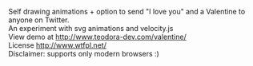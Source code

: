 Self drawing animations + option to send "I love you" and a Valentine to anyone on Twitter. <br/>
An experiment with svg animations and velocity.js <br/>
View demo at http://www.teodora-dev.com/valentine/<br/>
License http://www.wtfpl.net/<br/>
Disclaimer: supports only modern browsers :)
